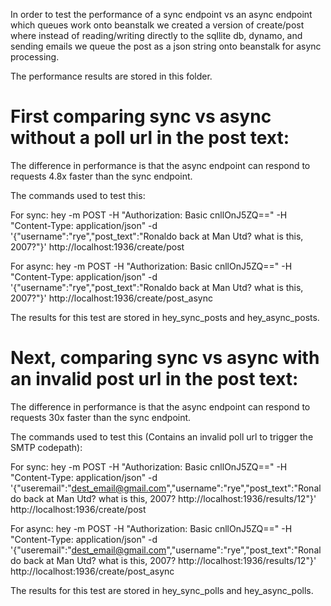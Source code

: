 In order to test the performance of a sync endpoint vs an async endpoint which queues work onto beanstalk we created a version of create/post where instead of reading/writing directly to the sqllite db, dynamo, and sending emails we queue the post as a json string onto beanstalk for async processing.

The performance results are stored in this folder.

# First comparing sync vs async without a poll url in the post text:

The difference in performance is that the async endpoint can respond to requests 4.8x faster than the sync endpoint.

The commands used to test this:

For sync:
hey -m POST -H "Authorization: Basic cnllOnJ5ZQ==" -H "Content-Type: application/json" -d  '{"username":"rye","post_text":"Ronaldo back at Man Utd? what is this, 2007?"}' http://localhost:1936/create/post

For async:
hey -m POST -H "Authorization: Basic cnllOnJ5ZQ==" -H "Content-Type: application/json" -d  '{"username":"rye","post_text":"Ronaldo back at Man Utd? what is this, 2007?"}' http://localhost:1936/create/post_async

The results for this test are stored in hey_sync_posts and hey_async_posts.

# Next, comparing sync vs async with an invalid post url in the post text:

The difference in performance is that the async endpoint can respond to requests 30x faster than the sync endpoint.

The commands used to test this (Contains an invalid poll url to trigger the SMTP codepath):

For sync:
hey -m POST -H "Authorization: Basic cnllOnJ5ZQ==" -H "Content-Type: application/json" -d  '{"useremail":"dest_email@gmail.com","username":"rye","post_text":"Ronaldo back at Man Utd? what is this, 2007? http://localhost:1936/results/12"}' http://localhost:1936/create/post

For async:
hey -m POST -H "Authorization: Basic cnllOnJ5ZQ==" -H "Content-Type: application/json" -d  '{"useremail":"dest_email@gmail.com","username":"rye","post_text":"Ronaldo back at Man Utd? what is this, 2007? http://localhost:1936/results/12"}' http://localhost:1936/create/post_async

The results for this test are stored in hey_sync_polls and hey_async_polls.

